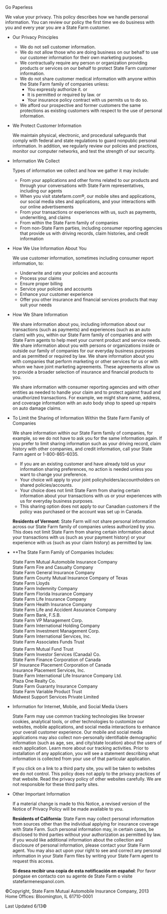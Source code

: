 Go Paperless

We value your privacy. This policy describes how we handle personal information. You can review our policy the first time we do business with you and every year you are a State Farm customer.

*   Our Privacy Principles
    *   We do not sell customer information.
    *   We do not allow those who are doing business on our behalf to use our customer information for their own marketing purposes.
    *   We contractually require any person or organization providing products or services on our behalf to protect State Farm customer information.
    *   We do not share customer medical information with anyone within the State Farm family of companies unless:
        *   You expressly authorize it. or
        *   It is permitted or required by law. or
        *   Your insurance policy contract with us permits us to do so.
    *   We afford our prospective and former customers the same protections as existing customers with respect to the use of personal information.
*   We Protect Customer Information
    
    We maintain physical, electronic, and procedural safeguards that comply with federal and state regulations to guard nonpublic personal information. In addition, we regularly review our policies and practices, monitor our computer networks, and test the strength of our security.
    
*   Information We Collect
    
    Types of information we collect and how we gather it may include:
    
    *   From your applications and other forms related to our products and through your conversations with State Farm representatives, including our agents
    *   When you visit statefarm.com®, our mobile sites and applications, our social media sites and applications, and your interactions with our online advertisements
    *   From your transactions or experiences with us, such as payments, underwriting, and claims
    *   From within the State Farm family of companies
    *   From non-State Farm parties, including consumer reporting agencies that provide us with driving records, claim histories, and credit information
*   How We Use Information About You
    
    We use customer information, sometimes including consumer report information, to:
    
    *   Underwrite and rate your policies and accounts
    *   Process your claims
    *   Ensure proper billing
    *   Service your policies and accounts
    *   Enhance your customer experience
    *   Offer you other insurance and financial services products that may suit your needs
*   How We Share Information
    
    We share information about you, including information about our transactions (such as payments) and experiences (such as an auto claim) with you, within our State Farm family of companies and with State Farm agents to help meet your current product and service needs. We share information about you with persons or organizations inside or outside our family of companies for our everyday business purposes and as permitted or required by law. We share information about you with companies that perform marketing or other services for us or with whom we have joint marketing agreements. These agreements allow us to provide a broader selection of insurance and financial products to you.
    
    We share information with consumer reporting agencies and with other entities as needed to handle your claim and to protect against fraud and unauthorized transactions. For example, we might share name, address, and coverage information with an auto body shop to speed up repairs on auto damage claims.
    
*   To Limit the Sharing of Information Within the State Farm Family of Companies
    
    We share information within our State Farm family of companies, for example, so we do not have to ask you for the same information again. If you prefer to limit sharing information such as your driving record, claim history with other companies, and credit information, call your State Farm agent or 1-800-865-6035.
    
    *   If you are an existing customer and have already told us your information sharing preferences, no action is needed unless you want to change your preference.
    *   Your choice will apply to your joint policyholders/accountholders on shared policies/accounts.
    *   Your choice does not limit State Farm from sharing certain information about your transactions with us or your experiences with us for everyday business purposes.
    *   This sharing option does not apply to our Canadian customers if the policy was purchased or the account was set up in Canada.
    
    **Residents of Vermont**: State Farm will not share personal information across our State Farm family of companies unless authorized by you. This does not limit State Farm from sharing certain information about your transactions with us (such as your payment history) or your experience with us (such as your claim history) as permitted by law.
    
*   \*\*The State Farm Family of Companies Includes:
    
    State Farm Mutual Automobile Insurance Company  
    State Farm Fire and Casualty Company  
    State Farm General Insurance Company  
    State Farm County Mutual Insurance Company of Texas  
    State Farm Lloyds  
    State Farm Indemnity Company  
    State Farm Florida Insurance Company  
    State Farm Life Insurance Company  
    State Farm Health Insurance Company  
    State Farm Life and Accident Assurance Company  
    State Farm Bank, F.S.B.  
    State Farm VP Management Corp.  
    State Farm International Holding Company  
    State Farm Investment Management Corp.  
    State Farm International Services, Inc.  
    State Farm Associates Funds Trust  
    State Farm Mutual Fund Trust  
    State Farm Investor Services (Canada) Co.  
    State Farm Finance Corporation of Canada  
    SF Insurance Placement Corporation of Canada  
    Insurance Placement Services, Inc.  
    State Farm International Life Insurance Company Ltd.  
    Plaza One Realty Co.  
    State Farm Guaranty Insurance Company  
    State Farm Variable Product Trust  
    Midwest Support Services Private Limited
    
*   Information for Internet, Mobile, and Social Media Users
    
    State Farm may use common tracking technologies like browser cookies, analytical tools, or other technologies to customize our websites, mobile applications, and social media interactions to enhance your overall customer experience. Our mobile and social media applications may also collect non-personally identifiable demographic information (such as age, sex, and city/state location) about the users of each application. Learn more about our tracking activities. Prior to installation of any application, you will see a statement describing what information is collected from your use of that particular application.
    
    If you click on a link to a third party site, you will be taken to websites we do not control. This policy does not apply to the privacy practices of that website. Read the privacy policy of other websites carefully. We are not responsible for these third party sites.
    
*   Other Important Information
    
    If a material change is made to this Notice, a revised version of the Notice of Privacy Policy will be made available to you.
    
    **Residents of California**: State Farm may collect personal information from sources other than the individual applying for insurance coverage with State Farm. Such personal information may, in certain cases, be disclosed to third parties without your authorization as permitted by law. If you would like additional information about the collection and disclosure of personal information, please contact your State Farm agent. You may also act upon your right to see and correct any personal information in your State Farm files by writing your State Farm agent to request this access.
    
    **Si desea recibir una copia de esta notificación en español**: Por favor póngase en contacto con su agente de State Farm o visite statefarmenespanol.com.
    

©Copyright, State Farm Mutual Automobile Insurance Company, 2013  
Home Offices: Bloomington, IL 61710-0001

  
  

Last Updated 6/13©